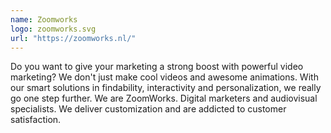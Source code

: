 ```yaml
---
name: Zoomworks
logo: zoomworks.svg
url: "https://zoomworks.nl/"
---
```


Do you want to give your marketing a strong boost with powerful video marketing?
We don't just make cool videos and awesome animations. With our smart solutions
in findability, interactivity and personalization, we really go one step further.
We are ZoomWorks. Digital marketers and audiovisual specialists. We deliver
customization and are addicted to customer satisfaction.
